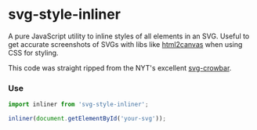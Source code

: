 # svg-style-inliner

A pure JavaScript utility to inline styles of all elements in an SVG. Useful to get accurate screenshots of SVGs with libs like [html2canvas](https://github.com/niklasvh/html2canvas) when using CSS for styling.

This code was straight ripped from the NYT's excellent [svg-crowbar](https://github.com/NYTimes/svg-crowbar).

### Use

```javascript
import inliner from 'svg-style-inliner';

inliner(document.getElementById('your-svg'));
```
